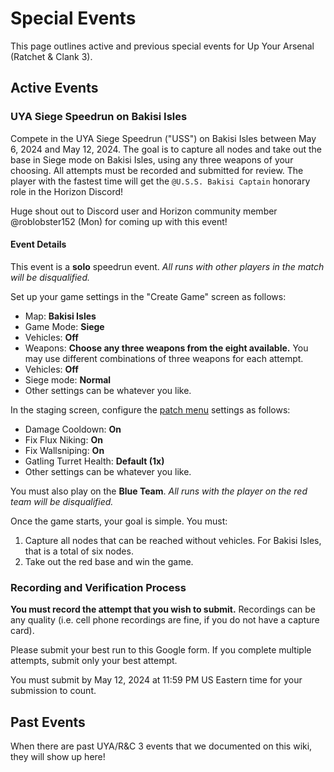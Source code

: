 # Special Events

This page outlines active and previous special events for Up Your Arsenal (Ratchet & Clank 3).

## Active Events
### UYA Siege Speedrun on Bakisi Isles
Compete in the UYA Siege Speedrun ("USS") on Bakisi Isles between May 6, 2024 and May 12, 2024. The goal is to capture all nodes and take out the base in Siege mode on Bakisi Isles, using any three weapons of your choosing. All attempts must be recorded and submitted for review. The player with the fastest time will get the `@U.S.S. Bakisi Captain` honorary role in the Horizon Discord!  

Huge shout out to Discord user and Horizon community member @roblobster152 (Mon) for coming up with this event!  

#### Event Details
This event is a **solo** speedrun event. *All runs with other players in the match will be disqualified.*  

Set up your game settings in the "Create Game" screen as follows:  
- Map: **Bakisi Isles**  
- Game Mode: **Siege**  
- Vehicles: **Off**  
- Weapons: **Choose any three weapons from the eight available.** You may use different combinations of three weapons for each attempt.  
- Vehicles: **Off**  
- Siege mode: **Normal**  
- Other settings can be whatever you like.  

In the staging screen, configure the [patch menu](/main/up-your-arsenal/CMODS.md) settings as follows:  
- Damage Cooldown: **On**  
- Fix Flux Niking: **On**  
- Fix Wallsniping: **On**  
- Gatling Turret Health: **Default (1x)**  
- Other settings can be whatever you like.  

You must also play on the **Blue Team**. *All runs with the player on the red team will be disqualified.*

Once the game starts, your goal is simple. You must:  
1. Capture all nodes that can be reached without vehicles. For Bakisi Isles, that is a total of six nodes.  
2. Take out the red base and win the game.  

### Recording and Verification Process
**You must record the attempt that you wish to submit.** Recordings can be any quality (i.e. cell phone recordings are fine, if you do not have a capture card).  

Please submit your best run to this Google form. If you complete multiple attempts, submit only your best attempt.  

You must submit by May 12, 2024 at 11:59 PM US Eastern time for your submission to count.


## Past Events
When there are past UYA/R&C 3 events that we documented on this wiki, they will show up here!
